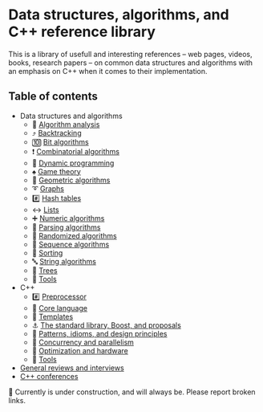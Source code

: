 # Data structures, algorithms, and C++ reference library

This is a library of usefull and interesting references – web pages, videos, books, research papers – on common data structures and algorithms with an emphasis on C++ when it comes to their implementation.

## Table of contents

- Data structures and algorithms
	* :microscope: [Algorithm analysis](data_structures_and_algorithms/algorithm_analysis.md)
	* :arrow_heading_up: [Backtracking](data_structures_and_algorithms/backtracking.md)
	* :keycap_ten: [Bit algorithms](data_structures_and_algorithms/bit_algorithms.md)
	* :exclamation: [Combinatorial algorithms](data_structures_and_algorithms/combinatorics.md)
	* :pushpin: [Dynamic programming](data_structures_and_algorithms/dynamic_programming.md)
	* :spades: [Game theory](data_structures_and_algorithms/game_theory.md)
	* :triangular_ruler: [Geometric algorithms](data_structures_and_algorithms/geometric.md)
	* :curly_loop: [Graphs](data_structures_and_algorithms/graphs.md)
	* :hash: [Hash tables](data_structures_and_algorithms/hash_tables.md)
	* :left_right_arrow: [Lists](data_structures_and_algorithms/lists.md)
	* :heavy_plus_sign: [Numeric algorithms](data_structures_and_algorithms/numeric.md)
	* :symbols: [Parsing algorithms](data_structures_and_algorithms/parsing.md)
	* :game_die: [Randomized algorithms](data_structures_and_algorithms/random.md)
	* :1234: [Sequence algorithms](data_structures_and_algorithms/sequence.md)
	* :signal_strength: [Sorting](data_structures_and_algorithms/sorting.md)
	* :abc: [String algorithms](data_structures_and_algorithms/string.md)
	* :deciduous_tree: [Trees](data_structures_and_algorithms/trees.md)
	* :wrench: [Tools](data_structures_and_algorithms/tools.md)
- C++
	* :hash: [Preprocessor](cpp/preprocessor.md)
	* :chestnut: [Core language](cpp/core_language.md)
	* :white_square_button: [Templates](cpp/templates.md)
	* :anchor: [The standard library, Boost, and proposals](cpp/std_library.md)
	* :bookmark_tabs: [Patterns, idioms, and design principles](cpp/patterns_and_idioms.md)
	* :twisted_rightwards_arrows: [Concurrency and parallelism](cpp/concurrency_and_parallelism.md)
	* :rocket: [Optimization and hardware](cpp/optimization_and_hardware.md)
	* :wrench: [Tools](cpp/tools.md)
- [General reviews and interviews](general_reviews.md)
- [C++ conferences](cpp/conferences.md)

<!-- * [People](people.md) -->

<!--
- Miscellaneous funny stuff:
http://www.cs.columbia.edu/~evs/songs/
-->

:construction: Currently is under construction, and will always be. Please report broken links.

<!-- :hourglass: Optimization -->
